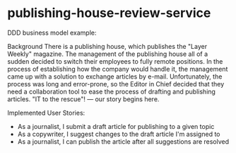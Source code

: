 # publishing-house-review-service
DDD business model example:

Background
There is a publishing house, which publishes the "Layer Weekly" magazine. The management of the publishing house all of a sudden decided to switch their employees to fully remote positions. In the process of establishing how the company would handle it, the management came up with a solution to exchange articles by e-mail. Unfortunately, the process was long and error-prone, so the Editor in Chief decided that they need a collaboration tool to ease the process of drafting and publishing articles. "IT to the rescue"! — our story begins here.

Implemented User Stories:
* As a journalist, I submit a draft article for publishing to a given topic
* As a copywriter, I suggest changes to the draft article I'm assigned to
* As a journalist, I can publish the article after all suggestions are resolved